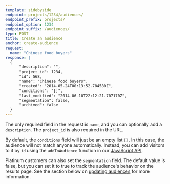 ```yaml
---
template: sidebyside
endpoint: projects/1234/audiences/
endpoint_prefix: projects/
endpoint_option: 1234
endpoint_suffix: /audiences/
type: POST
title: Create an audience
anchor: create-audience
request:
  name: "Chinese food buyers"
response: |
  {
      "description": "",
      "project_id": 1234,
      "id": 568,
      "name": "Chinese food buyers",
      "created": "2014-05-24T00:13:52.784580Z",
      "conditions": "[]",
      "last_modified": "2014-06-10T22:12:21.707170Z",
      "segmentation": false,
      "archived": false
  }
---
```


The only required field in the request is `name`, and you can optionally add a `description`. The `project_id` is also required in the URL.

By default, the `conditions` field will just be an empty list `[]`. In this case, the audience will not match anyone automatically. Instead, you can add visitors to it by `id` using the `addToAudience` function in our [JavaScript API](/javascript/reference/index.html#audiences). 

Platinum customers can also set the `segmentation` field. The default value is false, but you can set it to true to track the audience's behavior on the results page. See the section below on [updating audiences](#update-audience) for more information.
